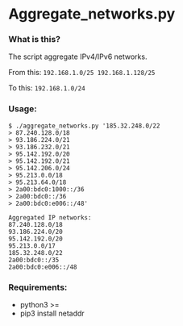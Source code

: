# Aggregate_networks.py

### What is this?
The script aggregate IPv4/IPv6 networks.

From this:
`192.168.1.0/25 192.168.1.128/25`

To this:
`192.168.1.0/24`

### Usage:

```
$ ./aggregate_networks.py '185.32.248.0/22
> 87.240.128.0/18
> 93.186.224.0/21
> 93.186.232.0/21
> 95.142.192.0/20
> 95.142.192.0/21
> 95.142.206.0/24
> 95.213.0.0/18
> 95.213.64.0/18
> 2a00:bdc0:1000::/36
> 2a00:bdc0::/36
> 2a00:bdc0:e006::/48'

Aggregated IP networks:
87.240.128.0/18
93.186.224.0/20
95.142.192.0/20
95.213.0.0/17
185.32.248.0/22
2a00:bdc0::/35
2a00:bdc0:e006::/48
```

### Requirements:
* python3 >=
* pip3 install netaddr

